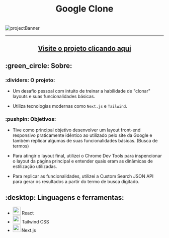 <h1 align='center'>Google Clone</h1>

<br>
<img src="https://i.imgur.com/AN8V0o4.jpeg" alt='projectBanner'>
<hr>
<h2 align='center'><a href="https://google-clone-henrymedeiros.vercel.app/">Visite o projeto clicando aqui</a></h2>
<h2>:green_circle: Sobre:</h2>
  <h3>:dividers: O projeto:</h3>
    <ul>
      <li><p>Um desafio pessoal com intuito de treinar a habilidade de "clonar" layouts e suas funcionalidades básicas.</p></li>
      <li><p>Utiliza tecnologias modernas como <code>Next.js</code> e <code>Tailwind</code>. </p></li>
    </ul>
  <h3>:pushpin: Objetivos:</h3>
  <ul>
    <li><p>Tive como principal objetivo desenvolver um layout front-end responsivo praticamente idêntico ao utilizado pelo site da Google e também replicar algumas de suas funcionalidades básicas. (Busca de termos) </p></li>
    <li><p>Para atingir o layout final, utilizei o Chrome Dev Tools para inspencionar o layout da página principal e entender quais eram as dinâmicas de estilização utilizadas.</p></li>
    <li><p>Para replicar as funcionalidades, utilizei a Custom Search JSON API para gerar os resultados a partir do termo de busca digitado.</p></li>
  </ul>
 
<h2>:desktop: Linguagens e ferramentas:</h2>
<ul>
   <li><img src="https://cdn.jsdelivr.net/gh/devicons/devicon/icons/react/react-original.svg" width=25 /> React</li>
  <li>
            <img src="https://cdn.jsdelivr.net/gh/devicons/devicon/icons/tailwindcss/tailwindcss-plain.svg" width=25/>
           Tailwind CSS</li>
  <li>
            <img src="https://cdn.jsdelivr.net/gh/devicons/devicon/icons/nextjs/nextjs-original.svg" width=24/>
           Next.js</li>
  
</ul>
</ul>
<br>
